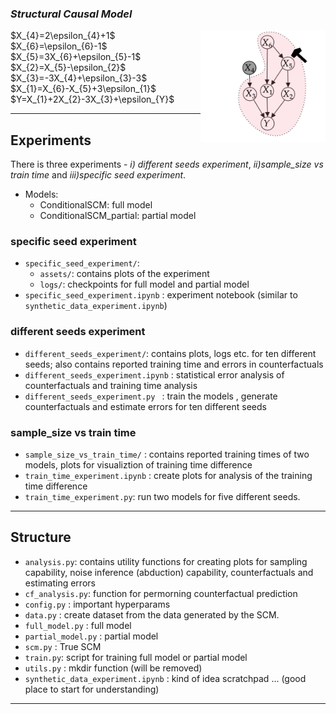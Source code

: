 ### *Structural Causal Model*
<img align="right" src="causal_graph.png" alt="causal_graph" width="200"/>
$X_{4}=2\epsilon_{4}+1$
<br>
$X_{6}=\epsilon_{6}-1$
<br>
$X_{5}=3X_{6}+\epsilon_{5}-1$
<br>
$X_{2}=X_{5}-\epsilon_{2}$
<br>
$X_{3}=-3X_{4}+\epsilon_{3}-3$
<br>
$X_{1}=X_{6}-X_{5}+3\epsilon_{1}$
<br>
$Y=X_{1}+2X_{2}-3X_{3}+\epsilon_{Y}$


---

## Experiments

There is three experiments - *i) different seeds experiment*, *ii)sample_size vs train time* and *iii)specific seed experiment*.

* Models:
    * ConditionalSCM: full model
    * ConditionalSCM_partial: partial model

### specific seed experiment

- `specific_seed_experiment/`:  
    - `assets/`: contains plots of the experiment
    - `logs/`: checkpoints for full model and partial model
- `specific_seed_experiment.ipynb` : experiment notebook (similar to `synthetic_data_experiment.ipynb`)



### different seeds experiment
- `different_seeds_experiment/`: contains plots, logs etc. for ten different seeds; also contains reported training time and errors in counterfactuals
- `different_seeds_experiment.ipynb` : statistical error analysis of counterfactuals and training time analysis 
- `different_seeds_experiment.py ` : train the models , generate counterfactuals and estimate errors for ten different seeds 




### sample_size vs train time
- `sample_size_vs_train_time/` :  contains reported training times of two models, plots for visualiztion of training time difference
- `train_time_experiment.ipynb` : create plots for analysis of the training time difference
- `train_time_experiment.py`: run two models for five different seeds. 


---

## Structure
- `analysis.py`: contains utility functions for creating plots for sampling capability, noise inference (abduction) capability, counterfactuals and estimating errors 
- `cf_analysis.py`: function for permorning counterfactual prediction
-  `config.py` : important hyperparams
- `data.py` : create dataset from the data generated by the SCM.
- `full_model.py` : full model
- `partial_model.py` : partial model
- `scm.py` : True SCM
- `train.py`: script for training full model or partial model
- `utils.py` :  mkdir function (will be removed)
 - `synthetic_data_experiment.ipynb` : kind of idea scratchpad ... (good place to start for understanding)


---
